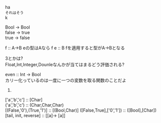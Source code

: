 ha  
`それはそう`  
k  

Bool -> Bool  
false -> true  
true -> false  

f :: A->B eの型はAなら
f e :: B fを適用すると型がA->Bとなる  

3とかは?  
Float,Int,Integer,Dounleなんかが当てはまるどう評価される?  

even :: Int -> Bool  
カリー化っているのは一度に一つの変数を取る関数のことだよ  

1.  
['a','b','c'] :: [Char]  
('a','b','c') :: (Char,Char,Char)  
[(False,'0'),(True,'1')] :: [(Bool,Char)]
([False,True],['0','1']) :: ([Bool],[Char])
[tail, init, reverse] :: [[a]-> [a]]  
